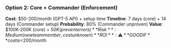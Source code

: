 ### Option 2: Core + Commander (Enforcement)
**Cost**: $50-200/month (GPT-5 API) + setup time
**Timeline**: 7 days (core) + 14 days (Commander setup)
**Probability**: 80% (Commander unproven)
**Value**: $100K-200K (core) + $50K (prevent errors)
**Risk**: Medium (new team member, cost unknown)
**ROI**: ⚠️ **GOOD IF** cost is <$200/month
